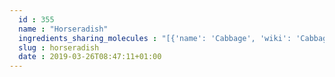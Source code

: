 ```yaml
---
  id : 355
  name : "Horseradish"
  ingredients_sharing_molecules : "[{'name': 'Cabbage', 'wiki': 'Cabbage', 'id': 353, 'category': 'Cabbage', 'common_molecules': [89594, 5280443, 5280598, 6054, 7284, 527, 8094, 638278, 6072, 6202, 5363388, 644104, 5280511, 650, 5367719, 13144, 4788, 637775, 9601691, 61020, 247, 8452, 853433, 638011, 1889, 15394, 5280445, 637566, 240, 33931, 5365811, 62351, 8130, 798, 6569, 8857, 441005, 6561, 637542, 441484, 107971, 5284639, 10448, 338, 7288, 8723, 11552, 79803, 1110, 6050, 6986, 5318042, 31260, 2345, 5280863, 784, 5399110, 439341, 5971, 7150, 5280343, 1549026, 126, 75263, 7654, 7847, 445070, 768, 323, 643941, 1183, 2346, 9862, 5281708, 637511, 76922, 5284503, 802, 180, 72, 61503, 16741, 999, 878, 439246, 244, 8768, 26447, 439263, 1130, 454, 6251, 6911854, 444539, 18635, 87436, 7858, 10393, 5315892, 11509, 6184, 643779, 107, 439533, 11128, 998]}, {'name': 'Broccoli', 'wiki': 'Broccoli', 'id': 351, 'category': 'Cabbage', 'common_molecules': [89594, 5280443, 5280598, 6054, 7284, 527, 8094, 638278, 6072, 8468, 6202, 5363388, 644104, 5280511, 650, 5367719, 13144, 637775, 4788, 26447, 9601691, 61020, 247, 8452, 853433, 638011, 1889, 15394, 5280445, 637566, 240, 33931, 5365811, 8130, 798, 6569, 8857, 441005, 6561, 637542, 441484, 107971, 5284639, 10448, 338, 7288, 8723, 11552, 79803, 1110, 6050, 5280804, 6986, 5318042, 31260, 2345, 5280863, 784, 5399110, 439341, 5971, 7150, 5280343, 1549026, 126, 7654, 7847, 445070, 768, 323, 643941, 1183, 9862, 5281708, 637511, 5284503, 802, 180, 72, 61503, 16741, 999, 878, 439246, 244, 8768, 439263, 1130, 454, 6251, 6911854, 444539, 18635, 7858, 10393, 5315892, 11509, 6184, 643779, 107, 439533, 11128, 998]}, {'name': 'Radish', 'wiki': 'Radish', 'id': 357, 'category': 'Vegetable Root', 'common_molecules': [89594, 5280443, 5280598, 6054, 7284, 527, 8094, 638278, 6072, 6202, 206037, 5363388, 644104, 5280511, 650, 5367719, 13144, 637775, 4788, 26447, 9601691, 61020, 247, 8452, 853433, 638011, 1889, 15394, 5280445, 637566, 240, 33931, 5365811, 8130, 798, 6569, 441005, 6561, 637542, 441484, 78120, 107971, 5284639, 10448, 338, 7288, 8723, 11552, 79803, 1110, 6050, 6986, 5318042, 11617, 31260, 2345, 5280863, 784, 8857, 439341, 7150, 184852, 5280343, 1549026, 126, 998, 7847, 445070, 768, 323, 16741, 1183, 9862, 5281708, 637511, 5284503, 802, 180, 72, 61503, 643941, 999, 878, 439246, 244, 8768, 439263, 1130, 454, 107, 6911854, 444539, 18635, 7858, 10393, 5315892, 11509, 6184, 643779, 6251, 439533, 11128, 7654]}, {'name': 'Mustard', 'wiki': 'Mustard_plant', 'id': 356, 'category': 'Cabbage', 'common_molecules': [89594, 5280443, 5280598, 6054, 7284, 527, 8094, 638278, 6072, 6202, 5363388, 644104, 5280511, 650, 5367719, 13144, 637775, 4788, 26447, 9601691, 61020, 247, 8452, 853433, 638011, 1889, 15394, 5280445, 637566, 240, 33931, 5365811, 8130, 798, 6569, 441005, 6561, 637542, 441484, 107971, 5284639, 10448, 338, 7288, 8723, 11552, 79803, 1110, 6050, 6986, 5318042, 11617, 31260, 2345, 5280863, 784, 8857, 439341, 5971, 7150, 1549026, 126, 75263, 7654, 7847, 445070, 768, 323, 643941, 1183, 9862, 5281708, 637511, 76922, 5284503, 802, 180, 72, 61503, 16741, 999, 878, 439246, 244, 8768, 439263, 1130, 454, 6251, 6911854, 444539, 18635, 7858, 10393, 5315892, 11509, 6184, 643779, 107, 439533, 11128, 998]}, {'name': 'Canola Oil', 'wiki': 'Canola', 'id': 380, 'category': 'Essential Oil', 'common_molecules': [89594, 5280443, 5280598, 6054, 7284, 527, 8094, 638278, 6072, 637775, 5363388, 644104, 5280511, 650, 5367719, 13144, 4788, 26447, 61020, 247, 8452, 853433, 638011, 1889, 15394, 5280445, 637566, 240, 33931, 5365811, 62351, 8130, 798, 6569, 441005, 6561, 637542, 441484, 22311, 78120, 107971, 5284639, 10448, 338, 7288, 8723, 11552, 79803, 1110, 6050, 6986, 5318042, 31260, 2345, 5280863, 784, 8857, 439341, 5971, 7150, 1549026, 126, 75263, 7654, 7847, 445070, 768, 323, 643941, 1183, 9862, 5281708, 637511, 76922, 5284503, 802, 180, 72, 61503, 16741, 999, 439246, 244, 8768, 439263, 1130, 454, 6251, 878, 444539, 18635, 7858, 10393, 5315892, 11509, 6184, 643779, 107, 439533, 11128, 998]}]"
  slug : horseradish
  date : 2019-03-26T08:47:11+01:00
---
```



